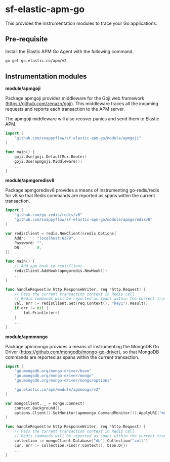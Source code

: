 # sf-elastic-apm-go

This provides the instrumentation modules to trace your Go applications.


## Pre-requisite

Install the Elastic APM Go Agent with the following command.
```bash
go get go.elastic.co/apm/v2
```

## Instrumentation modules

**module/apmgoji**

Package apmgoji provides middleware for the Goji web framework (https://github.com/zenazn/goji). This middleware traces all the incoming requests and reports each transaction to the APM server.

The apmgoji middleware will also recover panics and send them to Elastic APM.

```go
import (
	"github.com/snappyflow/sf-elastic-apm-go/module/apmgoji"
)

func main() {
	goji.Use(goji.DefaultMux.Router)
	goji.Use(apmgoji.Middleware())
	...
}
```


**module/apmgoredisv8**

Package apmgoredisv8 provides a means of instrumenting go-redis/redis for v8 so that Redis commands are reported as spans within the current transaction.

```go
import (
	"github.com/go-redis/redis/v8"
	"github.com/snappyflow/sf-elastic-apm-go/module/apmgoredisv8"
)

var redisClient = redis.NewClient(&redis.Options{
	Addr:     "localhost:6379",
	Password: "",
	DB:       0,
})

func main() {
	// Add apm hook to redisClient.
	redisClient.AddHook(apmgoredis.NewHook())
	...
}

func handleRequest(w http.ResponseWriter, req *http.Request) {
	// Pass the current transaction context in Redis call
	// Redis commands will be reported as spans within the current transaction.
	val, err := redisClient.Get(req.Context(), "key1").Result()
	if err != nil {
		fmt.Println(err)
	}
	...
}
```


**module/apmmongo**

Package apmmongo provides a means of instrumenting the MongoDB Go Driver (https://github.com/mongodb/mongo-go-driver), so that MongoDB commands are reported as spans within the current transaction.

```go
import (
	"go.mongodb.org/mongo-driver/bson"
	"go.mongodb.org/mongo-driver/mongo"
	"go.mongodb.org/mongo-driver/mongo/options"

	"go.elastic.co/apm/module/apmmongo/v2"
)

var mongoClient, _ = mongo.Connect(
	context.Background(),
	options.Client().SetMonitor(apmmongo.CommandMonitor()).ApplyURI("mongodb://localhost:27017"),
)

func handleRequest(w http.ResponseWriter, req *http.Request) {
	// Pass the current transaction context in Redis call
	// Redis commands will be reported as spans within the current transaction.
	collection := mongoClient.Database("db").Collection("coll")
	cur, err := collection.Find(r.Context(), bson.D{})
	...
}
```